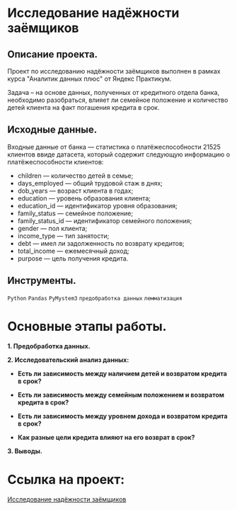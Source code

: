 # Исследование надёжности заёмщиков

## Описание проекта.
Проект по исследованию надёжности заёмщиков выполнен в рамках курса "Аналитик данных плюс" от Яндекс Практикум.

Задача – на основе данных, полученных от кредитного отдела банка, необходимо разобраться, влияет ли семейное положение и количество детей клиента на факт погашения кредита в срок.

## Исходные данные.
Входные данные от банка — статистика о платёжеспособности 21525 клиентов ввиде датасета, который содержит следующую информацию о платёжеспособности клиентов:

* children — количество детей в семье;
* days_employed — общий трудовой стаж в днях;
* dob_years — возраст клиента в годах;
* education — уровень образования клиента;
* education_id — идентификатор уровня образования;
* family_status — семейное положение;
* family_status_id — идентификатор семейного положения;
* gender — пол клиента;
* income_type — тип занятости;
* debt — имел ли задолженность по возврату кредитов;
* total_income — ежемесячный доход;
* purpose — цель получения кредита.
  
## Инструменты.
```Python``` ```Pandas``` ```PyMystem3``` ```предобработка данных``` ```лемматизация```

# Основные этапы работы.
__1. Предобработка данных.__

__2. Исследовательский анализ данных:__
- __Есть ли зависимость между наличием детей и возвратом кредита в срок?__

- __Есть ли зависимость между семейным положением и возвратом кредита в срок?__

- __Есть ли зависимость между уровнем дохода и возвратом кредита в срок?__

- __Как разные цели кредита влияют на его возврат в срок?__

__3. Выводы.__

# Ссылка на проект:
[Исследование надёжности заёмщиков](https://github.com/i13th/Yandex_Practicum_Data_Analyst/blob/main/%D0%9F%D1%80%D0%BE%D0%B5%D0%BA%D1%82_2%3A%20%D0%90%D0%BD%D0%B0%D0%BB%D0%B8%D0%B7%20%D0%B1%D0%B0%D0%BD%D0%BA%D0%BE%D0%B2%D1%81%D0%BA%D0%B8%D1%85%20%D0%B4%D0%B0%D0%BD%D0%BD%D1%8B%D1%85/%D0%98%D1%81%D1%81%D0%BB%D0%B5%D0%B4%D0%BE%D0%B2%D0%B0%D0%BD%D0%B8%D0%B5%20%D0%BD%D0%B0%D0%B4%D0%B5%D0%B6%D0%BD%D0%BE%D1%81%D1%82%D0%B8%20%D0%B7%D0%B0%D0%B5%D0%BC%D1%89%D0%B8%D0%BA%D0%BE%D0%B2.ipynb)

